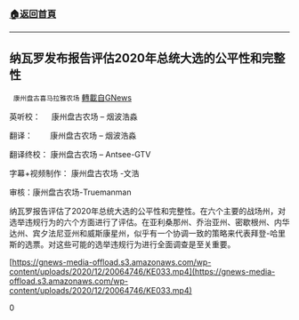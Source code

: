 ###  [:house:返回首頁](https://github.com/ourhimalayas/txt)
---

## 纳瓦罗发布报告评估2020年总统大选的公平性和完整性
` 康州盘古喜马拉雅农场` [轉載自GNews](https://gnews.org/zh-hans/669235/)

英听校：     康州盘古农场 – 烟波浩淼

翻译：        康州盘古农场 – 烟波浩淼

翻译终校： 康州盘古农场 – Antsee-GTV

字幕+视频制作： 康州盘古农场 -文浩

审核：康州盘古农场-Truemanman

纳瓦罗报告评估了2020年总统大选的公平性和完整性。在六个主要的战场州，对选举违规行为的六个方面进行了评估。在亚利桑那州、乔治亚州、密歇根州、内华达州、宾夕法尼亚州和威斯康星州，似乎有一个协调一致的策略来代表拜登-哈里斯的选票。对这些可能的选举违规行为进行全面调查是至关重要。


[https://gnews-media-offload.s3.amazonaws.com/wp-content/uploads/2020/12/20064746/KE033.mp4](https://gnews-media-offload.s3.amazonaws.com/wp-content/uploads/2020/12/20064746/KE033.mp4)


0
